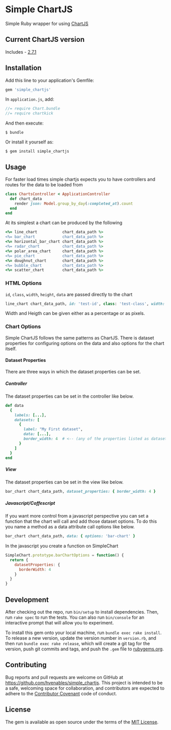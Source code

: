 # Simple ChartJS

Simple Ruby wrapper for using [ChartJS](http://www.chartjs.org/)

## Current ChartJS version

Includes - [2.7.1](https://github.com/chartjs/Chart.js/releases/tag/v2.7.1)

## Installation

Add this line to your application's Gemfile:

```ruby
gem 'simple_chartjs'
```

In `application.js`, add:

```javascript
//= require Chart.bundle
//= require chartkick
```

And then execute:

    $ bundle

Or install it yourself as:

    $ gem install simple_chartjs

## Usage

For faster load times simple chartjs expects you to have controllers and routes for the data to be loaded from

```ruby
class ChartsController < ApplicationController
  def chart_data
    render json: Model.group_by_day(:completed_at).count
  end
end
```

At its simplest a chart can be produced by the following
```ruby
<%= line_chart           chart_data_path %>
<%= bar_chart            chart_data_path %>
<%= horizontal_bar_chart chart_data_path %>
<%= radar_chart          chart_data_path %>
<%= polar_area_chart     chart_data_path %>
<%= pie_chart            chart_data_path %>
<%= doughnut_chart       chart_data_path %>
<%= bubble_chart         chart_data_path %>
<%= scatter_chart        chart_data_path %>
```

### HTML Options
`id`, `class`, `width`, `height`, `data` are passed directly to the chart

```ruby
line_chart chart_data_path, id: 'test-id', class: 'test-class', width: '100%', height: '500px', data: { options: 'test-options' }
```
Width and Heigth can be given either as a percentage or as pixels.

### Chart Options

Simple ChartJS follows the same patterns as ChartJS. There is dataset properties for configuring options on the data and also options for the chart itself.

#### Dataset Properties

There are three ways in which the dataset properties can be set.

##### Controller
The dataset properties can be set in the controller like below.

```ruby
def data
  {
    labels: [...],
    datasets: [
      {
        label: "My First dataset",
        data: [...],
        border_width: 4  # <-- (any of the properties listed as dataset properties in chartjs can be added to the hash)
      }
    ]
  }
end
```

##### View
The dataset properties can be set in the view like below.
```ruby
bar_chart chart_data_path, dataset_properties: { border_width: 4 }
```

##### Javascript/Coffescript
If you want more control from a javascript perspective you can set a function that the chart will call and add those dataset options. To do this you name a method as a data attribute call options like below.
```ruby
bar_chart chart_data_path, data: { options: 'bar-chart' }
```
In the javascript you create a function on SimpleChart
```javascript
SimpleChart.prototype.barChartOptions = function() {
  return {
    datasetProperties: {
      borderWidth: 4
    }
  }
}
```

## Development

After checking out the repo, run `bin/setup` to install dependencies. Then, run `rake spec` to run the tests. You can also run `bin/console` for an interactive prompt that will allow you to experiment.

To install this gem onto your local machine, run `bundle exec rake install`. To release a new version, update the version number in `version.rb`, and then run `bundle exec rake release`, which will create a git tag for the version, push git commits and tags, and push the `.gem` file to [rubygems.org](https://rubygems.org).

## Contributing

Bug reports and pull requests are welcome on GitHub at https://github.com/hvenables/simple_chartjs. This project is intended to be a safe, welcoming space for collaboration, and contributors are expected to adhere to the [Contributor Covenant](http://contributor-covenant.org) code of conduct.


## License

The gem is available as open source under the terms of the [MIT License](http://opensource.org/licenses/MIT).

